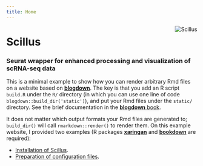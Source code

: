 ```yaml
---
title: Home
---
```


[<img src="https://simpleicons.org/icons/github.svg" style="max-width:15%;min-width:40px;float:right;" alt="Scillus" />](https://github.com/xmc811/Scillus)

# Scillus

### Seurat wrapper for enhanced processing and visualization of scRNA-seq data

This is a minimal example to show how you can render arbitrary Rmd files on a website based on [**blogdown**](https://github.com/rstudio/blogdown). The key is that you add an R script `build.R` under the `R/` directory (in which you can use one line of code `blogdown::build_dir('static')`), and put your Rmd files under the `static/` directory. See the brief documentation in the [**blogdown** book](https://bookdown.org/yihui/blogdown/static-files.html).

It does not matter which output formats your Rmd files are generated to; `build_dir()` will call `rmarkdown::render()` to render them. On this example website, I provided two examples (R packages [**xaringan**](https://github.com/yihui/xaringan) and [**bookdown**](https://github.com/rstudio/bookdown) are required):

- [Installation of Scillus](vignettes/installation.html).
- [Preparation of configuration files](vignettes/configuration.html).
